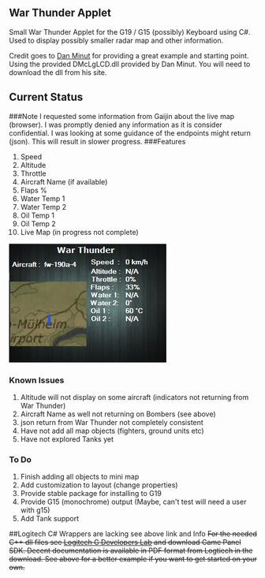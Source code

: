 ## War Thunder Applet
Small War Thunder Applet for the G19 / G15 (possibly) Keyboard using C#. Used to display possibly smaller radar map and other information.

Credit goes to [Dan Minut](http://www.mangareader.com/dmclglcd.html) for providing a great example and starting point. Using the provided DMcLgLCD.dll provided by Dan Minut. You will need to download the dll from his site.
 
## Current Status
###Note
I requested some information from Gaijin about the live map (browser). I was promptly denied any information as it is consider confidential. I was looking at some guidance of the endpoints might return (json). This will result in slower progress.
###Features
1. Speed 
2. Altitude
3. Throttle
4. Aircraft Name (if available)
5. Flaps %
6. Water Temp 1 
7. Water Temp 2
8. Oil Temp 1
9. Oil Temp 2
10. Live Map (in progress not complete)

![Current ScreenShot Status](https://raw.githubusercontent.com/nrobison/WarThunderApplet/develop/Screenshots/Screenshot_1.JPG)
### Known Issues
1. Altitude will not display on some aircraft (indicators not returning from War Thunder)
2. Aircraft Name as well not returning on Bombers (see above)
3. json return from War Thunder not completely consistent
4. Have not add all map objects (fighters, ground units etc)
5. Have not explored Tanks yet

### To Do
1. Finish adding all objects to mini map
2. Add customization to layout (change properties)
3. Provide stable package for installing to G19
4. Provide G15 (monochrome) output (Maybe, can't test will need a user with g15)
5. Add Tank support

##Logitech C# Wrappers are lacking see above link and Info
~~For the needed  C++ dll files see [Logitech G Developers Lab](http://gaming.logitech.com/en-us/developers) and download Game Panel SDK.
Decent documentation is available in PDF format from Logtiech in the download. See above for a better example if you want to get started on your own.~~

